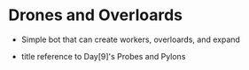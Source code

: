 # Drones and Overloards
* Simple bot that can create workers, overloards, and expand


- title reference to Day[9]'s Probes and Pylons
